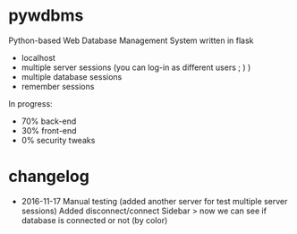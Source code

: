 # pywdbms
Python-based Web Database Management System written in flask
* localhost
* multiple server sessions (you can log-in as different users ; ) )
* multiple database sessions
* remember sessions

In progress:
* 70% back-end
* 30% front-end
* 0% security tweaks
# changelog
* 2016-11-17
  Manual testing (added another server for test multiple server sessions)
  Added disconnect/connect
  Sidebar > now we can see if database is connected or not (by color) 
